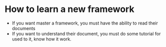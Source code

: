 # How to learn a new framework

- If you want master a framework, you must have the ability to read their documents
- If you want to understand their document, you must do some tutorial for used to it, know how it work.
